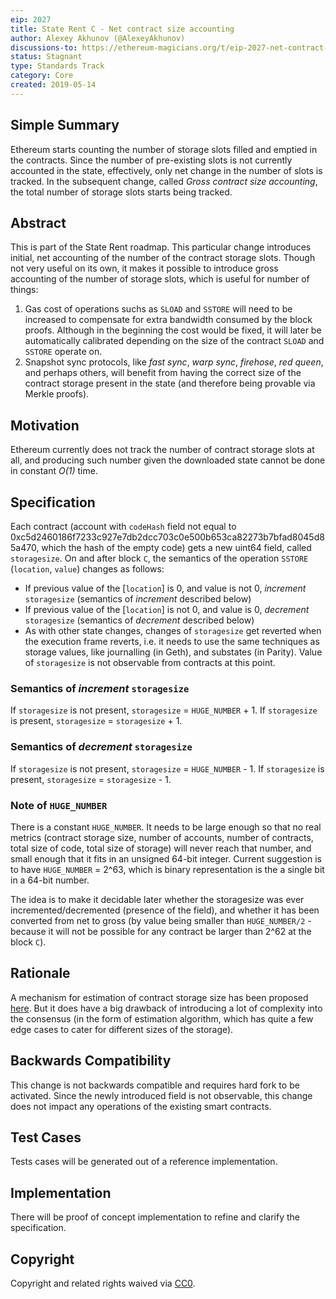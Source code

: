 ```yaml
---
eip: 2027
title: State Rent C - Net contract size accounting
author: Alexey Akhunov (@AlexeyAkhunov)
discussions-to: https://ethereum-magicians.org/t/eip-2027-net-contract-size-accounting-change-c-from-state-rent-v3-proposal/3275
status: Stagnant
type: Standards Track
category: Core
created: 2019-05-14
---
```


## Simple Summary
Ethereum starts counting the number of storage slots filled and emptied in the contracts. Since the number of pre-existing slots is not currently accounted
in the state, effectively, only net change in the number of slots is tracked. In the subsequent change, called *Gross contract size accounting*, the total
number of storage slots starts being tracked.

## Abstract
This is part of the State Rent roadmap. This particular change introduces initial, net accounting of the number of the contract storage slots. Though not very
useful on its own, it makes it possible to introduce gross accounting of the number of storage slots, which is useful for number of things:
1. Gas cost of operations suchs as `SLOAD` and `SSTORE` will need to be increased to compensate for extra bandwidth consumed by the block proofs. Although in
the beginning the cost would be fixed, it will later be automatically calibrated depending on the size of the contract `SLOAD` and `SSTORE` operate on.
2. Snapshot sync protocols, like *fast sync*, *warp sync*, *firehose*, *red queen*, and perhaps others, will benefit from having the correct size of the
contract storage present in the state (and therefore being provable via Merkle proofs).

## Motivation
Ethereum currently does not track the number of contract storage slots at all, and producing such number given the downloaded state cannot be done in
constant *O(1)* time.

## Specification
Each contract (account with `codeHash` field not equal to 0xc5d2460186f7233c927e7db2dcc703c0e500b653ca82273b7bfad8045d85a470, which the hash of the empty code) gets a new uint64 field, called `storagesize`. On and after block `C`, the semantics of the operation `SSTORE` (`location`, `value`) changes as follows:
- If previous value of the [`location`] is 0, and value is not 0, *increment* `storagesize` (semantics of *increment* described below)
- If previous value of the [`location`] is not 0, and value is 0, *decrement* `storagesize` (semantics of *decrement* described below)
- As with other state changes, changes of `storagesize` get reverted when the execution frame reverts, i.e. it needs to use the same techniques as storage values, like journalling (in Geth), and substates (in Parity).
Value of `storagesize` is not observable from contracts at this point.

### Semantics of *increment* `storagesize`
If `storagesize` is not present, `storagesize` = `HUGE_NUMBER` + 1.
If `storagesize` is present, `storagesize` = `storagesize` + 1.

### Semantics of *decrement* `storagesize`
If `storagesize` is not present, `storagesize` = `HUGE_NUMBER` - 1.
If `storagesize` is present, `storagesize` = `storagesize` - 1.

### Note of `HUGE_NUMBER`
There is a constant `HUGE_NUMBER`. It needs to be large enough so that no real metrics (contract storage size, number of accounts, number of contracts, total size of code, total size of storage) will never reach that number, and small enough that it fits in an unsigned 64-bit integer.
Current suggestion is to have `HUGE_NUMBER` = 2^63, which is binary representation is the a single bit in a 64-bit number.

The idea is to make it decidable later whether the storagesize was ever incremented/decremented (presence of the field), and whether it has been converted from net to gross (by value being smaller than `HUGE_NUMBER/2` - because it will not be possible for any contract be larger than 2^62 at the block `C`).

## Rationale
A mechanism for estimation of contract storage size has been proposed [here](https://medium.com/@akhounov/estimation-approximate-of-the-size-of-contracst-in-ethereum-4642fe92d6fe). But it does have a big drawback of introducing a lot of complexity into the consensus
(in the form of estimation algorithm, which has quite a few edge cases to cater for different sizes of the storage).

## Backwards Compatibility
This change is not backwards compatible and requires hard fork to be activated. Since the newly introduced field is not observable, this change does not impact any operations of the existing smart contracts. 

## Test Cases
Tests cases will be generated out of a reference implementation.

## Implementation
There will be proof of concept implementation to refine and clarify the specification.

## Copyright
Copyright and related rights waived via [CC0](https://creativecommons.org/publicdomain/zero/1.0/).
